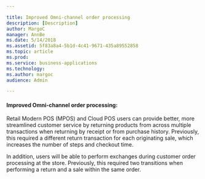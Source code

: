 ```yaml
---

title: Improved Omni-channel order processing 
description: [Description]
author: MargoC
manager: AnnBe
ms.date: 5/14/2018
ms.assetid: 5f83a8a4-5b1d-4c41-9671-435a89552858
ms.topic: article
ms.prod: 
ms.service: business-applications
ms.technology: 
ms.author: margoc
audience: Admin

---
```

#### Improved Omni-channel order processing:

Retail Modern POS (MPOS) and Cloud POS users can provide better, more
streamlined customer service by returning products from across multiple
transactions when returning by receipt or from purchase history. Previously,
this required a different return transaction for each originating sale, which
increases the number of steps and checkout time.

In addition, users will be able to perform exchanges during customer order
processing at the store. Previously, this required two transitions when
performing a return and a sale within the same order.
